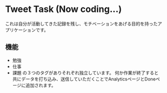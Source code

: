 # Tweet Task (Now coding...)

これは自分が活動してきた記録を残し、モチベーションをあげる目的を持ったアプリケーションです。

## 機能
- 勉強
- 仕事
- 課題
の３つのタグがありそれぞれ独立しています。
何か作業が終了すると共にデータを打ち込み、送信していただくことでAnalyticsページとDoneページに追加されます。
